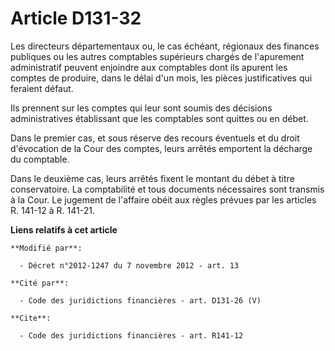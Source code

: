 # Article D131-32

Les   directeurs départementaux ou, le cas échéant, régionaux des finances publiques  ou les autres comptables supérieurs
chargés de l'apurement administratif peuvent enjoindre aux comptables dont ils apurent les comptes de produire, dans le délai
d'un mois, les pièces justificatives qui feraient défaut. 

Ils prennent sur les comptes qui leur sont soumis des décisions administratives établissant que les comptables sont quittes
ou en débet. 

Dans le premier cas, et sous réserve des recours éventuels et du droit d'évocation de la Cour des comptes, leurs arrêtés
emportent la décharge du comptable. 

Dans le deuxième cas, leurs arrêtés fixent le montant du débet à titre conservatoire. La comptabilité et tous documents
nécessaires sont transmis à la Cour. Le jugement de l'affaire obéit aux règles prévues par les articles R. 141-12 à R.
141-21.

**Liens relatifs à cet article**

	**Modifié par**:

	  - Décret n°2012-1247 du 7 novembre 2012 - art. 13

	**Cité par**:

	  - Code des juridictions financières - art. D131-26 (V)

	**Cite**:

	  - Code des juridictions financières - art. R141-12
